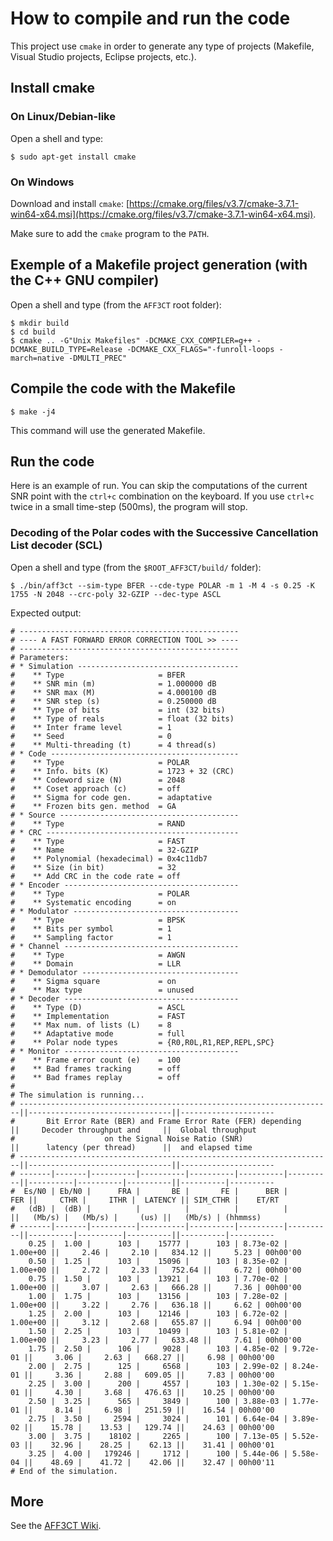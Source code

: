 # How to compile and run the code
This project use `cmake` in order to generate any type of projects (Makefile, Visual Studio projects, Eclipse projects, etc.).

## Install cmake

### On Linux/Debian-like

Open a shell and type:

    $ sudo apt-get install cmake

### On Windows

Download and install `cmake`: [https://cmake.org/files/v3.7/cmake-3.7.1-win64-x64.msi](https://cmake.org/files/v3.7/cmake-3.7.1-win64-x64.msi).

Make sure to add the `cmake` program to the `PATH`.

## Exemple of a Makefile project generation (with the C++ GNU compiler)

Open a shell and type (from the `AFF3CT` root folder):

    $ mkdir build
    $ cd build
    $ cmake .. -G"Unix Makefiles" -DCMAKE_CXX_COMPILER=g++ -DCMAKE_BUILD_TYPE=Release -DCMAKE_CXX_FLAGS="-funroll-loops -march=native -DMULTI_PREC"

## Compile the code with the Makefile

    $ make -j4

This command will use the generated Makefile.

## Run the code
Here is an example of run. You can skip the computations of the current SNR point with the `ctrl+c` combination on the keyboard.
If you use `ctrl+c` twice in a small time-step (500ms), the program will stop.

### Decoding of the Polar codes with the Successive Cancellation List decoder (SCL)

Open a shell and type (from the `$ROOT_AFF3CT/build/` folder):

    $ ./bin/aff3ct --sim-type BFER --cde-type POLAR -m 1 -M 4 -s 0.25 -K 1755 -N 2048 --crc-poly 32-GZIP --dec-type ASCL

Expected output:

    # -------------------------------------------------
    # ---- A FAST FORWARD ERROR CORRECTION TOOL >> ----
    # -------------------------------------------------
    # Parameters:
    # * Simulation ------------------------------------
    #    ** Type                     = BFER
    #    ** SNR min (m)              = 1.000000 dB
    #    ** SNR max (M)              = 4.000100 dB
    #    ** SNR step (s)             = 0.250000 dB
    #    ** Type of bits             = int (32 bits)
    #    ** Type of reals            = float (32 bits)
    #    ** Inter frame level        = 1
    #    ** Seed                     = 0
    #    ** Multi-threading (t)      = 4 thread(s)
    # * Code ------------------------------------------
    #    ** Type                     = POLAR
    #    ** Info. bits (K)           = 1723 + 32 (CRC)
    #    ** Codeword size (N)        = 2048
    #    ** Coset approach (c)       = off
    #    ** Sigma for code gen.      = adaptative
    #    ** Frozen bits gen. method  = GA
    # * Source ----------------------------------------
    #    ** Type                     = RAND
    # * CRC -------------------------------------------
    #    ** Type                     = FAST
    #    ** Name                     = 32-GZIP
    #    ** Polynomial (hexadecimal) = 0x4c11db7
    #    ** Size (in bit)            = 32
    #    ** Add CRC in the code rate = off
    # * Encoder ---------------------------------------
    #    ** Type                     = POLAR
    #    ** Systematic encoding      = on
    # * Modulator -------------------------------------
    #    ** Type                     = BPSK
    #    ** Bits per symbol          = 1
    #    ** Sampling factor          = 1
    # * Channel ---------------------------------------
    #    ** Type                     = AWGN
    #    ** Domain                   = LLR
    # * Demodulator -----------------------------------
    #    ** Sigma square             = on
    #    ** Max type                 = unused
    # * Decoder ---------------------------------------
    #    ** Type (D)                 = ASCL
    #    ** Implementation           = FAST
    #    ** Max num. of lists (L)    = 8
    #    ** Adaptative mode          = full
    #    ** Polar node types         = {R0,R0L,R1,REP,REPL,SPC}
    # * Monitor ---------------------------------------
    #    ** Frame error count (e)    = 100
    #    ** Bad frames tracking      = off
    #    ** Bad frames replay        = off
    #
    # The simulation is running...
    # ----------------------------------------------------------------------||--------------------------------||---------------------
    #       Bit Error Rate (BER) and Frame Error Rate (FER) depending       ||     Decoder throughput and     ||  Global throughput  
    #                    on the Signal Noise Ratio (SNR)                    ||      latency (per thread)      ||  and elapsed time   
    # ----------------------------------------------------------------------||--------------------------------||---------------------
    # -------|-------|----------|----------|----------|----------|----------||----------|----------|----------||----------|----------
    #  Es/N0 | Eb/N0 |      FRA |       BE |       FE |      BER |      FER ||     CTHR |     ITHR |  LATENCY || SIM_CTHR |    ET/RT 
    #   (dB) |  (dB) |          |          |          |          |          ||   (Mb/s) |   (Mb/s) |     (us) ||   (Mb/s) | (hhmmss) 
    # -------|-------|----------|----------|----------|----------|----------||----------|----------|----------||----------|----------
        0.25 |  1.00 |      103 |    15777 |      103 | 8.73e-02 | 1.00e+00 ||     2.46 |     2.10 |   834.12 ||     5.23 | 00h00'00  
        0.50 |  1.25 |      103 |    15096 |      103 | 8.35e-02 | 1.00e+00 ||     2.72 |     2.33 |   752.64 ||     6.72 | 00h00'00  
        0.75 |  1.50 |      103 |    13921 |      103 | 7.70e-02 | 1.00e+00 ||     3.07 |     2.63 |   666.28 ||     7.36 | 00h00'00  
        1.00 |  1.75 |      103 |    13156 |      103 | 7.28e-02 | 1.00e+00 ||     3.22 |     2.76 |   636.18 ||     6.62 | 00h00'00  
        1.25 |  2.00 |      103 |    12146 |      103 | 6.72e-02 | 1.00e+00 ||     3.12 |     2.68 |   655.87 ||     6.94 | 00h00'00  
        1.50 |  2.25 |      103 |    10499 |      103 | 5.81e-02 | 1.00e+00 ||     3.23 |     2.77 |   633.48 ||     7.61 | 00h00'00  
        1.75 |  2.50 |      106 |     9028 |      103 | 4.85e-02 | 9.72e-01 ||     3.06 |     2.63 |   668.27 ||     6.98 | 00h00'00  
        2.00 |  2.75 |      125 |     6568 |      103 | 2.99e-02 | 8.24e-01 ||     3.36 |     2.88 |   609.05 ||     7.83 | 00h00'00  
        2.25 |  3.00 |      200 |     4557 |      103 | 1.30e-02 | 5.15e-01 ||     4.30 |     3.68 |   476.63 ||    10.25 | 00h00'00  
        2.50 |  3.25 |      565 |     3849 |      100 | 3.88e-03 | 1.77e-01 ||     8.14 |     6.98 |   251.59 ||    16.54 | 00h00'00  
        2.75 |  3.50 |     2594 |     3024 |      101 | 6.64e-04 | 3.89e-02 ||    15.78 |    13.53 |   129.74 ||    24.63 | 00h00'00  
        3.00 |  3.75 |    18102 |     2265 |      100 | 7.13e-05 | 5.52e-03 ||    32.96 |    28.25 |    62.13 ||    31.41 | 00h00'01  
        3.25 |  4.00 |   179246 |     1712 |      100 | 5.44e-06 | 5.58e-04 ||    48.69 |    41.72 |    42.06 ||    32.47 | 00h00'11  
    # End of the simulation.

## More

See the [AFF3CT Wiki](https://github.com/aff3ct/aff3ct/wiki).
